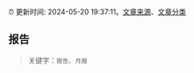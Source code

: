 :alarm_clock: 更新时间: 2024-05-20 19:37:11。[文章来源](/README.md)、[文章分类](/TAGS.md)

## 报告


> 关键字：`报告`、`月报`



